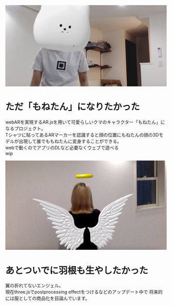 ![main](assets/img/main.jpg)
# ただ「もねたん」になりたかった

webARを実現するAR.jsを用いて可愛らしいクマのキャラクター「もねたん」になるプロジェクト。<br>
Tシャツに貼ってあるARマーカーを認識すると顔の位置にもねたんの顔の3Dモデルが出現して誰でももねたんに変身することができる。<br>
webで動くのでアプリのDLなど必要なくウェブで遊べる<br>
wip

![wing](assets/img/wingphoto.png)
# あとついでに羽根も生やしたかった
翼の折れてないエンジェル。<br>
現在three.jsでpostprocessing effectをつけるなどのアップデート中で
将来的には服としての商品化を目論んでいます。
